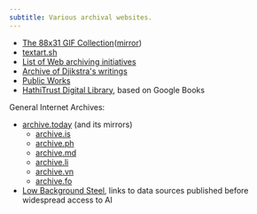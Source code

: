 ```yaml
---
subtitle: Various archival websites.
---
```

- [The 88x31 GIF Collection](https://cyber.dabamos.de/88x31/)([mirror](http://textfiles.com/underconstruction/88x31/))
- [textart.sh](https://textart.sh/)
- [List of Web archiving initiatives](https://en.wikipedia.org/wiki/List_of_Web_archiving_initiatives)
- [Archive of Djikstra's writings](https://www.cs.utexas.edu/users/EWD/welcome.html)
- [Public Works](https://public.work)
- [HathiTrust Digital Library](https://www.hathitrust.org/the-collection/), based on Google Books

General Internet Archives:

- [archive.today](https://archive.today) (and its mirrors)
	- [archive.is](https://archive.is) 
	- [archive.ph](https://archive.ph) 
	- [archive.md](https://archive.md/)
	- [archive.li](https://archive.li)
	- [archive.vn](https://archive.vn)
	- [archive.fo](https://archive.fo)
- [Low Background Steel](https://lowbackgroundsteel.ai), links to data sources published before widespread access to AI
